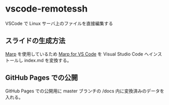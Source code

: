 # vscode-remotessh

VSCode で Linux サーバ上のファイルを直接編集する

## スライドの生成方法

[Marp](https://marp.app/) を使用しているため
[Marp for VS Code](https://marketplace.visualstudio.com/items?itemName=marp-team.marp-vscode)
を Visual Studio Code へインストールし
index.md を変換する。

## GitHub Pages での公開

GitHub Pages での公開用に master ブランチの
/docs 内に変換済みのデータを入れる。
